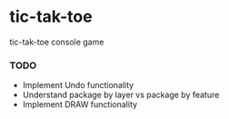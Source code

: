 # tic-tak-toe
tic-tak-toe console game


### TODO
- Implement Undo functionality
- Understand package by layer vs package by feature
- Implement DRAW functionality 